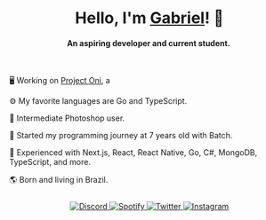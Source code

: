 # <div align="center">Hello, I'm <a href="https://spalato.bio.link/">Gabriel</a>! 👋</div>
#### <div align="center">An aspiring developer and current student.&nbsp;</div>
</br>
<!-- <img align="right" src="https://music-profile.rayriffy.com/theme/dark.svg?uid=000950.8077ca46d16142f0a2f04dc1c44167a7.1443" width="265" style="margin-left: 10px;"/> -->

 🖥️ Working on [Project Oni](https://github.com/theoniorg/services), a 
 
 ⚙️ My favorite languages are Go and TypeScript.

 🎨 Intermediate Photoshop user.

 📃 Started my programming journey at 7 years old with Batch.

 🧪 Experienced with Next.js, React, React Native, Go, C#, MongoDB, TypeScript, and more.

 🌎 Born and living in Brazil.
 
<div align="center" style="margin-top:25px;">
	<a href="https://discord.com/users/341377366079045632">
		<img src="https://img.shields.io/badge/Discord-%237289DA.svg?style=for-the-badge&logo=discord&logoColor=white" alt="Discord" style="margin-bottom: 5px;" />
	</a>
	<a href="https://open.spotify.com/user/m0jz86ynx7i5jw05vu4la15hc">
		<img src="https://img.shields.io/badge/Spotify-1ED760?style=for-the-badge&logo=spotify&logoColor=white" alt="Spotify" style="margin-bottom: 5px;" />
	</a>
	<a href="https://twitter.com/gspalato">
		<img src="https://img.shields.io/badge/twitter-%2300acee.svg?&style=for-the-badge&logo=twitter&logoColor=white" alt="Twitter" style="margin-bottom: 5px;" />
	</a>
	<a href="https://www.instagram.com/gabrielspalato">
		<img src="https://img.shields.io/badge/instagram-%23000000.svg?&style=for-the-badge&logo=instagram&logoColor=white" alt="Instagram" style="margin-bottom: 5px;" />
	</a>
</div>

<!--
	wow, you're trying to steal me or are you an easter egg hunter?
-->
